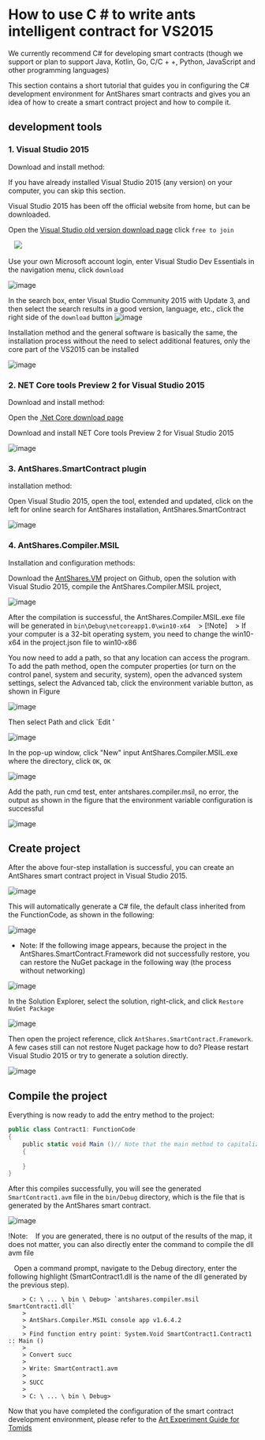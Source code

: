 # How to use C # to write ants intelligent contract for VS2015

We currently recommend C# for developing smart contracts (though we support or plan to support Java, Kotlin, Go, C/C + +, Python, JavaScript and other programming languages)

This section contains a short tutorial that guides you in configuring the C# development environment for AntShares smart contracts and gives you an idea of how to create a smart contract project and how to compile it.

## development tools

### 1. Visual Studio 2015

Download and install method:

If you have already installed Visual Studio 2015 (any version) on your computer, you can skip this section.

Visual Studio 2015 has been off the official website from home, but can be downloaded.

Open the [Visual Studio old version download page](https://www.visualstudio.com/en/vans/vs/older-downloads/) click `free to join`

   ![](http://docs.antshares.org/images/2017-06-02_18-18-13.jpg)

Use your own Microsoft account login, enter Visual Studio Dev Essentials in the navigation menu, click `download`

![image](http://docs.antshares.org/images/2017-05-10_13-47-10.jpg)

In the search box, enter Visual Studio Community 2015 with Update 3, and then select the search results in a good version, language, etc., click the right side of the `download` button
![image](http://docs.antshares.org/images/2017-05-10_13-45-48.jpg)

Installation method and the general software is basically the same, the installation process without the need to select additional features, only the core part of the VS2015 can be installed

![image](http://docs.antshares.org/images/2017-05-10_9-48-54.jpg)

### 2. NET Core tools Preview 2 for Visual Studio 2015

Download and install method:

Open the [.Net Core download page](https://www.microsoft.com/net/download/core)

Download and install NET Core tools Preview 2 for Visual Studio 2015

![image](http://docs.antshares.org/images/2017-05-10_15-38-46.jpg)

### 3. AntShares.SmartContract plugin

installation method:

Open Visual Studio 2015, open the tool, extended and updated, click on the left for online search for AntShares installation, AntShares.SmartContract

![image](http://docs.antshares.org/images/2017-05-10_15-50-48.jpg)

### 4. AntShares.Compiler.MSIL

Installation and configuration methods:

Download the [AntShares.VM](https://github.com/AntShares/AntShares.VM) project on Github, open the solution with Visual Studio 2015, compile the AntShares.Compiler.MSIL project,

![image](http://docs.antshares.org/images/2017-05-10_18-22-39.jpg)

After the compilation is successful, the AntShares.Compiler.MSIL.exe file will be generated in `bin\Debug\netcoreapp1.0\win10-x64`
   > [!Note]
   > If your computer is a 32-bit operating system, you need to change the win10-x64 in the project.json file to win10-x86

You now need to add a path, so that any location can access the program. To add the path method, open the computer properties (or turn on the control panel, system and security, system), open the advanced system settings, select the Advanced tab, click the environment variable button, as shown in Figure

![image](http://docs.antshares.org/images/2017-05-10_18-37-05.jpg)

Then select Path and click `Edit '

![image](http://docs.antshares.org/images/2017-05-10_18-46-05.jpg)

In the pop-up window, click "New" input AntShares.Compiler.MSIL.exe where the directory, click `OK`, `OK`

![image](http://docs.antshares.org/images/2017-05-10_18-48-11.jpg)

Add the path, run cmd test, enter antshares.compiler.msil, no error, the output as shown in the figure that the environment variable configuration is successful

![image](http://docs.antshares.org/images/2017-05-10_18-52-10.jpg)

## Create project

After the above four-step installation is successful, you can create an AntShares smart contract project in Visual Studio 2015.

![image](http://docs.antshares.org/images/2017-05-10_16-08-48.jpg)

This will automatically generate a C# file, the default class inherited from the FunctionCode, as shown in the following:

![image](http://docs.antshares.org/images/2017-05-10_16-25-09.jpg)

- Note: If the following image appears, because the project in the AntShares.SmartContract.Framework did not successfully restore, you can restore the NuGet package in the following way (the process without networking)

![image](http://docs.antshares.org/images/2017-05-10_16-27-40.jpg)

In the Solution Explorer, select the solution, right-click, and click `Restore NuGet Package`

![image](http://docs.antshares.org/images/2017-05-10_16-28-39.jpg)

Then open the project reference, click `AntShares.SmartContract.Framework`. A few cases still can not restore Nuget package how to do? Please restart Visual Studio 2015 or try to generate a solution directly.

![image](http://docs.antshares.org/images/2017-05-10_16-31-55.jpg)

## Compile the project

Everything is now ready to add the entry method to the project:

```c#
public class Contract1: FunctionCode
{
    public static void Main ()// Note that the main method to capitalize
    {
        
    }
}
```
After this compiles successfully, you will see the generated `SmartContract1.avm` file in the `bin/Debug` directory, which is the file that is generated by the AntShares smart contract.

![image](http://docs.antshares.org/images/2017-05-11_13-21-21.jpg)


!Note:
   If you are generated, there is no output of the results of the map, it does not matter, you can also directly enter the command to compile the dll avm file

   Open a command prompt, navigate to the Debug directory, enter the following highlight (SmartContract1.dll is the name of the dll generated by the previous step).
```
	> C: \ ... \ bin \ Debug> `antshares.compiler.msil SmartContract1.dll`
	>
	> AntShars.Compiler.MSIL console app v1.6.4.2
	>   
	> Find function entry point: System.Void SmartContract1.Contract1 :: Main ()
	>   
	> Convert succ
	>   
 	> Write: SmartContract1.avm
 	>
 	> SUCC
  	>
	> C: \ ... \ bin \ Debug>
```

Now that you have completed the configuration of the smart contract development environment, please refer to the [Art Experiment Guide for Tomids](tutorial.md)
